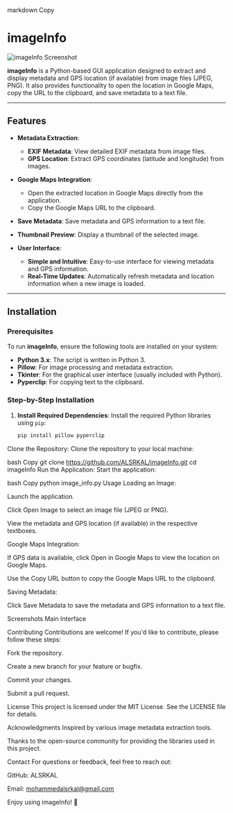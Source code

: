 
markdown
Copy
# imageInfo

![imageInfo Screenshot](screenshots/main_interface.png) <!-- Add a screenshot if available -->

**imageInfo** is a Python-based GUI application designed to extract and display metadata and GPS location (if available) from image files (JPEG, PNG). It also provides functionality to open the location in Google Maps, copy the URL to the clipboard, and save metadata to a text file.

---

## Features

- **Metadata Extraction**:
  - **EXIF Metadata**: View detailed EXIF metadata from image files.
  - **GPS Location**: Extract GPS coordinates (latitude and longitude) from images.
  
- **Google Maps Integration**:
  - Open the extracted location in Google Maps directly from the application.
  - Copy the Google Maps URL to the clipboard.

- **Save Metadata**: Save metadata and GPS information to a text file.

- **Thumbnail Preview**: Display a thumbnail of the selected image.

- **User Interface**:
  - **Simple and Intuitive**: Easy-to-use interface for viewing metadata and GPS information.
  - **Real-Time Updates**: Automatically refresh metadata and location information when a new image is loaded.

---

## Installation

### Prerequisites
To run **imageInfo**, ensure the following tools are installed on your system:

- **Python 3.x**: The script is written in Python 3.
- **Pillow**: For image processing and metadata extraction.
- **Tkinter**: For the graphical user interface (usually included with Python).
- **Pyperclip**: For copying text to the clipboard.

### Step-by-Step Installation

1. **Install Required Dependencies**:
   Install the required Python libraries using `pip`:
   ```bash
   pip install pillow pyperclip
Clone the Repository:
Clone the repository to your local machine:

bash
Copy
git clone https://github.com/ALSRKAL/imageInfo.git
cd imageInfo
Run the Application:
Start the application:

bash
Copy
python image_info.py
Usage
Loading an Image:

Launch the application.

Click Open Image to select an image file (JPEG or PNG).

View the metadata and GPS location (if available) in the respective textboxes.

Google Maps Integration:

If GPS data is available, click Open in Google Maps to view the location on Google Maps.

Use the Copy URL button to copy the Google Maps URL to the clipboard.

Saving Metadata:

Click Save Metadata to save the metadata and GPS information to a text file.

Screenshots
Main Interface <!-- Add a screenshot if available -->

Contributing
Contributions are welcome! If you'd like to contribute, please follow these steps:

Fork the repository.

Create a new branch for your feature or bugfix.

Commit your changes.

Submit a pull request.

License
This project is licensed under the MIT License. See the LICENSE file for details.

Acknowledgments
Inspired by various image metadata extraction tools.

Thanks to the open-source community for providing the libraries used in this project.

Contact
For questions or feedback, feel free to reach out:

GitHub: ALSRKAL

Email: mohammedalsrkal@gmail.com

Enjoy using imageInfo! 🚀

